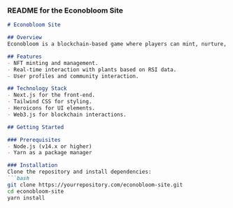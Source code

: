 
### README for the Econobloom Site

```markdown
# Econobloom Site

## Overview
Econobloom is a blockchain-based game where players can mint, nurture, and evolve plant NFTs based on real-world market conditions. The web application allows users to interact with their digital plants, mint new ones, and participate in a dynamic, responsive ecosystem.

## Features
- NFT minting and management.
- Real-time interaction with plants based on RSI data.
- User profiles and community interaction.

## Technology Stack
- Next.js for the front-end.
- Tailwind CSS for styling.
- Heroicons for UI elements.
- Web3.js for blockchain interactions.

## Getting Started

### Prerequisites
- Node.js (v14.x or higher)
- Yarn as a package manager

### Installation
Clone the repository and install dependencies:
```bash
git clone https://yourrepository.com/econobloom-site.git
cd econobloom-site
yarn install
